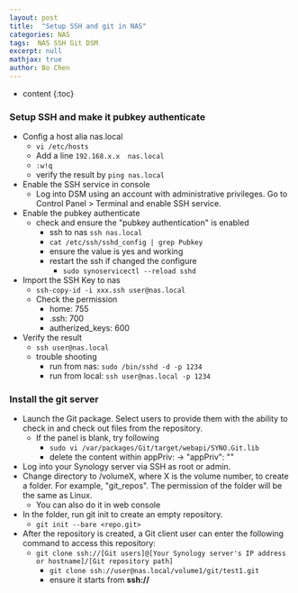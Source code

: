 ```yaml
---
layout: post
title:  "Setup SSH and git in NAS"
categories: NAS
tags:  NAS SSH Git DSM
excerpt: null
mathjax: true
author: Bo Chen
---
```


* content
{:toc}

### Setup SSH and make it pubkey authenticate

* Config a host alia nas.local
  * `vi /etc/hosts`
  * Add a line `192.168.x.x  nas.local`
  * `:w!q`
  * verify the result by `ping nas.local`
* Enable the SSH service in console
  * Log into DSM using an account with administrative privileges. Go to Control Panel > Terminal and enable SSH service.
* Enable the pubkey authenticate
  * check and ensure the "pubkey authentication" is enabled
    * ssh to nas `ssh nas.local`
    * `cat /etc/ssh/sshd_config | grep Pubkey`
    * ensure the value is yes and working
    * restart the ssh if changed the configure
      * `sudo synoservicectl --reload sshd`
* Import the SSH Key to nas
  * `ssh-copy-id -i xxx.ssh user@nas.local`
  * Check the permission
    * home: 755
    * .ssh: 700
    * autherized_keys: 600
* Verify the result
  * `ssh user@nas.local`
  * trouble shooting
    * run from nas: `sudo /bin/sshd -d -p 1234`
    * run from local: `ssh user@nas.local -p 1234`

### Install the git server

* Launch the Git package. Select users to provide them with the ability to check in and check out files from the repository.
  * If the panel is blank, try following
    * `sudo vi /var/packages/Git/target/webapi/SYNO.Git.lib`
    * delete the content within appPriv: -> "appPriv": ""
* Log into your Synology server via SSH as root or admin.
* Change directory to /volumeX, where X is the volume number, to create a folder. For example, "git_repos". The permission of the folder will be the same as Linux.
  * You can also do it in web console
* In the folder, run git init to create an empty repository.
  * `git init --bare <repo.git>`
* After the repository is created, a Git client user can enter the following command to access this repository:
  * `git clone ssh://[Git users]@[Your Synology server's IP address or hostname]/[Git repository path]`
    * `git clone ssh://user@nas.local/volume1/git/test1.git`
    * ensure it starts from **ssh://**

